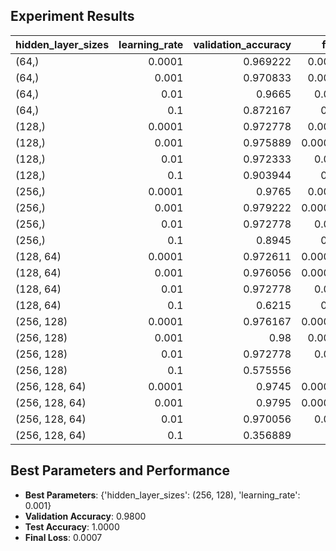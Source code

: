 ## Experiment Results
| hidden_layer_sizes   |   learning_rate |   validation_accuracy |   final_loss |   run_time |
|:---------------------|----------------:|----------------------:|-------------:|-----------:|
| (64,)                |          0.0001 |              0.969222 |  0.00486789  |   43.6385  |
| (64,)                |          0.001  |              0.970833 |  0.00102364  |   10.1948  |
| (64,)                |          0.01   |              0.9665   |  0.0223241   |    6.78066 |
| (64,)                |          0.1    |              0.872167 |  0.478518    |    2.16334 |
| (128,)               |          0.0001 |              0.972778 |  0.00308976  |   43.1162  |
| (128,)               |          0.001  |              0.975889 |  0.000819984 |   11.6926  |
| (128,)               |          0.01   |              0.972333 |  0.0238822   |    9.09783 |
| (128,)               |          0.1    |              0.903944 |  0.447065    |    2.9326  |
| (256,)               |          0.0001 |              0.9765   |  0.00194248  |   71.8977  |
| (256,)               |          0.001  |              0.979222 |  0.000868512 |   20.4555  |
| (256,)               |          0.01   |              0.972778 |  0.0341899   |   15.263   |
| (256,)               |          0.1    |              0.8945   |  0.505152    |    5.93576 |
| (128, 64)            |          0.0001 |              0.972611 |  0.000894499 |   34.9513  |
| (128, 64)            |          0.001  |              0.976056 |  0.000537315 |    9.55852 |
| (128, 64)            |          0.01   |              0.972778 |  0.0281594   |   14.2639  |
| (128, 64)            |          0.1    |              0.6215   |  0.701409    |    4.14443 |
| (256, 128)           |          0.0001 |              0.976167 |  0.000641529 |   54.6749  |
| (256, 128)           |          0.001  |              0.98     |  0.00042803  |   20.6173  |
| (256, 128)           |          0.01   |              0.972778 |  0.0366203   |   19.4162  |
| (256, 128)           |          0.1    |              0.575556 |  1.06988     |    8.64934 |
| (256, 128, 64)       |          0.0001 |              0.9745   |  0.000669906 |   49.9816  |
| (256, 128, 64)       |          0.001  |              0.9795   |  0.000388911 |   22.1242  |
| (256, 128, 64)       |          0.01   |              0.970056 |  0.0514202   |   26.0427  |
| (256, 128, 64)       |          0.1    |              0.356889 |  1.65293     |    9.34313 |

## Best Parameters and Performance
- **Best Parameters**: {'hidden_layer_sizes': (256, 128), 'learning_rate': 0.001}
- **Validation Accuracy**: 0.9800
- **Test Accuracy**: 1.0000
- **Final Loss**: 0.0007

